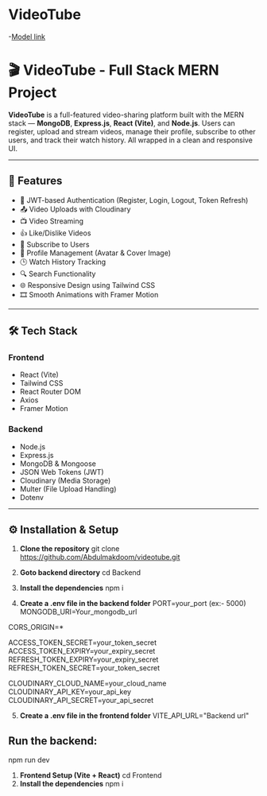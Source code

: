 # VideoTube

-[Model link](https://videotube-gules.vercel.app/)


# 🎬 VideoTube - Full Stack MERN Project

**VideoTube** is a full-featured video-sharing platform built with the MERN stack — **MongoDB**, **Express.js**, **React (Vite)**, and **Node.js**. Users can register, upload and stream videos, manage their profile, subscribe to other users, and track their watch history. All wrapped in a clean and responsive UI.

---

## 🚀 Features

- 🔐 JWT-based Authentication (Register, Login, Logout, Token Refresh)
- 📤 Video Uploads with Cloudinary
- 📺 Video Streaming
- 👍 Like/Dislike Videos
- 🔔 Subscribe to Users
- 👤 Profile Management (Avatar & Cover Image)
- 🕒 Watch History Tracking
- 🔍 Search Functionality
- 🌐 Responsive Design using Tailwind CSS
- 🎞 Smooth Animations with Framer Motion

---

## 🛠 Tech Stack

### Frontend
- React (Vite)
- Tailwind CSS
- React Router DOM
- Axios
- Framer Motion

### Backend
- Node.js
- Express.js
- MongoDB & Mongoose
- JSON Web Tokens (JWT)
- Cloudinary (Media Storage)
- Multer (File Upload Handling)
- Dotenv


---

## ⚙️ Installation & Setup

1. **Clone the repository**
git clone https://github.com/Abdulmakdoom/videotube.git


2. **Goto backend directory**
cd Backend
3. **Install the dependencies**
npm i
4. **Create a .env file in the backend folder**
PORT=your_port (ex:- 5000)
MONGODB_URI=Your_mongodb_url

CORS_ORIGIN=*

ACCESS_TOKEN_SECRET=your_token_secret
ACCESS_TOKEN_EXPIRY=your_expiry_secret
REFRESH_TOKEN_EXPIRY=your_expiry_secret
REFRESH_TOKEN_SECRET=your_token_secret

CLOUDINARY_CLOUD_NAME=your_cloud_name
CLOUDINARY_API_KEY=your_api_key
CLOUDINARY_API_SECRET=your_api_secret

5. **Create a .env file in the frontend folder**
VITE_API_URL="Backend url"

## Run the backend:
npm run dev

1. **Frontend Setup (Vite + React)**
cd Frontend
2. **Install the dependencies**
npm i



